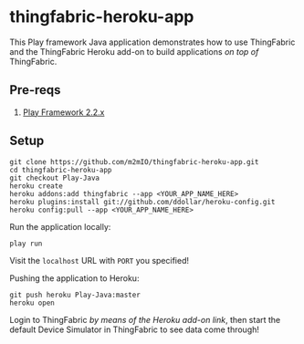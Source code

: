# thingfabric-heroku-app

This Play framework Java application demonstrates how to use ThingFabric and the ThingFabric Heroku add-on to build applications _on top of_ ThingFabric.

## Pre-reqs

1. [Play Framework 2.2.x](https://www.playframework.com/)


## Setup

    git clone https://github.com/m2mIO/thingfabric-heroku-app.git
    cd thingfabric-heroku-app
    git checkout Play-Java
    heroku create
    heroku addons:add thingfabric --app <YOUR_APP_NAME_HERE>
    heroku plugins:install git://github.com/ddollar/heroku-config.git
    heroku config:pull --app <YOUR_APP_NAME_HERE>

Run the application locally:

    play run

Visit the `localhost` URL with `PORT` you specified!

Pushing the application to Heroku:

    git push heroku Play-Java:master
    heroku open

Login to ThingFabric _by means of the Heroku add-on link_, then start the default Device Simulator in ThingFabric to see data come through!
